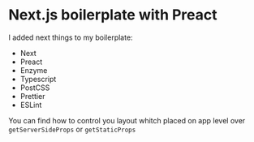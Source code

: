 # Next.js boilerplate with Preact

I added next things to my boilerplate:

- Next
- Preact
- Enzyme
- Typescript
- PostCSS
- Prettier
- ESLint

You can find how to control you layout whitch placed on app level over `getServerSideProps` or `getStaticProps`
